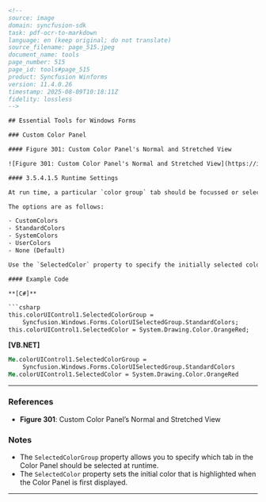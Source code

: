 ```html
<!-- 
source: image
domain: syncfusion-sdk
task: pdf-ocr-to-markdown
language: en (keep original; do not translate)
source_filename: page_515.jpeg
document_name: tools
page_number: 515
page_id: tools#page_515
product: Syncfusion Winforms
version: 11.4.0.26
timestamp: 2025-08-09T10:18:11Z
fidelity: lossless
--> 

## Essential Tools for Windows Forms

### Custom Color Panel

#### Figure 301: Custom Color Panel's Normal and Stretched View

![Figure 301: Custom Color Panel's Normal and Stretched View](https://i.imgur.com/figure/301_normal_and_stretched_view.png)

#### 3.5.4.1.5 Runtime Settings

At run time, a particular `color group` tab should be focussed or selected. Use the `SelectedColorGroup` property of the `ColorUI` property for this purpose.

The options are as follows:

- CustomColors
- StandardColors
- SystemColors
- UserColors
- None (Default)

Use the `SelectedColor` property to specify the initially selected color.

#### Example Code

**[C#]**

```csharp
this.colorUIControl1.SelectedColorGroup = 
    Syncfusion.Windows.Forms.ColorUISelectedGroup.StandardColors;
this.colorUIControl1.SelectedColor = System.Drawing.Color.OrangeRed;
```

**[VB.NET]**

```vb
Me.colorUIControl1.SelectedColorGroup = 
    Syncfusion.Windows.Forms.ColorUISelectedGroup.StandardColors
Me.colorUIControl1.SelectedColor = System.Drawing.Color.OrangeRed
```

---

### References

- **Figure 301**: Custom Color Panel’s Normal and Stretched View

### Notes

- The `SelectedColorGroup` property allows you to specify which tab in the Color Panel should be selected at runtime.
- The `SelectedColor` property sets the initial color that is highlighted when the Color Panel is first displayed.

---

<!-- tags: [Syncfusion, Winforms, ColorUI, selectedcolorgroup, runtime, C#, VB.NET] keywords: [custom color panel, runtime settings, selected color group, selected color, standard colors, system colors, user colors, none, orange red,以色や色パレツト、OSやバ빌ジョン- Qual sẽ cất dữ à kết và giữa nhiều liê,故 cẩn địa về các giốn ổ tag và性质きिध Banking]] RAG Annotations Section', color selection, tab focus, selectedcolor, figure 301] -->
```